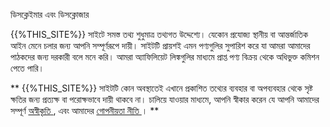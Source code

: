 <p class = "rascrutie_footer"> ডিসক্লেইমার এবং ডিসক্লোজার </p>
{{%THIS_SITE%}} সাইটে সমস্ত তথ্য শুধুমাত্র তথ্যগত উদ্দেশ্যে। যেকোন প্রযোজ্য স্থানীয় বা আন্তর্জাতিক আইন মেনে চলার জন্য আপনি সম্পূর্ণরূপে দায়ী। সাইটটি প্রায়শই এমন পণ্যগুলির সুপারিশ করে যা আমরা আমাদের পাঠকদের জন্য দরকারী বলে মনে করি। আমরা অ্যাফিলিয়েট লিঙ্কগুলির মাধ্যমে প্রাপ্ত পণ্য বিক্রয় থেকে অধিভুক্ত কমিশন পেতে পারি।

** {{%THIS_SITE%}} সাইটটি কোন অবস্থাতেই এখানে প্রকাশিত তথ্যের ব্যবহার বা অপব্যবহার থেকে সৃষ্ট ক্ষতির জন্য প্রত্যক্ষ বা পরোক্ষভাবে দায়ী থাকবে না। চালিয়ে যাওয়ার মাধ্যমে, আপনি স্বীকার করেন যে আপনি আমাদের সম্পূর্ণ <u> [অস্বীকৃতি](%%sdstudio_autogen__OTKAZ_URL%%) </u>, এবং আমাদের <u> [গোপনীয়তা নীতি](%%sdstudio_autogen__KONF_URL%%) </u>। **